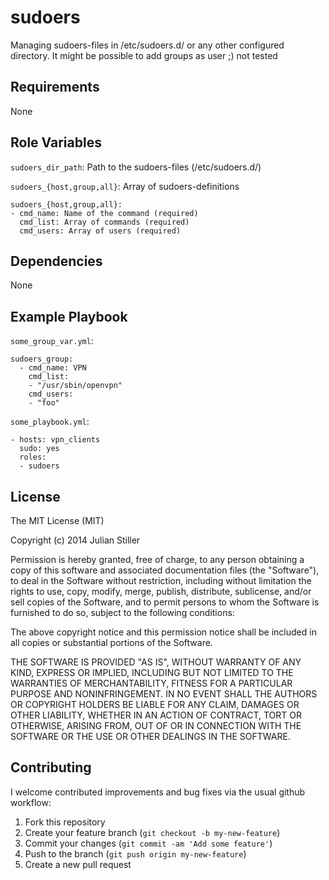 sudoers
=======

Managing sudoers-files in /etc/sudoers.d/ or any other configured directory.
It might be possible to add groups as user ;) not tested

Requirements
------------

None

Role Variables
--------------

`sudoers_dir_path`: Path to the sudoers-files (/etc/sudoers.d/)

`sudoers_{host,group,all}`: Array of sudoers-definitions

    sudoers_{host,group,all}:
    - cmd_name: Name of the command (required)
      cmd_list: Array of commands (required)
      cmd_users: Array of users (required)

Dependencies
------------

None

Example Playbook
----------------

`some_group_var.yml`:

    sudoers_group:
      - cmd_name: VPN
        cmd_list:
        - "/usr/sbin/openvpn"
        cmd_users:
        - "foo"

`some_playbook.yml`:

    - hosts: vpn_clients
      sudo: yes
      roles:
      - sudoers

License
-------

The MIT License (MIT)

Copyright (c) 2014 Julian Stiller

Permission is hereby granted, free of charge, to any person obtaining a copy of this software and associated documentation files (the "Software"), to deal in the Software without restriction, including without limitation the rights to use, copy, modify, merge, publish, distribute, sublicense, and/or sell copies of the Software, and to permit persons to whom the Software is furnished to do so, subject to the following conditions:

The above copyright notice and this permission notice shall be included in all copies or substantial portions of the Software.

THE SOFTWARE IS PROVIDED "AS IS", WITHOUT WARRANTY OF ANY KIND, EXPRESS OR IMPLIED, INCLUDING BUT NOT LIMITED TO THE WARRANTIES OF MERCHANTABILITY, FITNESS FOR A PARTICULAR PURPOSE AND NONINFRINGEMENT. IN NO EVENT SHALL THE AUTHORS OR COPYRIGHT HOLDERS BE LIABLE FOR ANY CLAIM, DAMAGES OR OTHER LIABILITY, WHETHER IN AN ACTION OF CONTRACT, TORT OR OTHERWISE, ARISING FROM, OUT OF OR IN CONNECTION WITH THE SOFTWARE OR THE USE OR OTHER DEALINGS IN THE SOFTWARE.

Contributing
------------

I welcome contributed improvements and bug fixes via the usual github
workflow:

1. Fork this repository
2. Create your feature branch (`git checkout -b my-new-feature`)
3. Commit your changes (`git commit -am 'Add some feature'`)
4. Push to the branch (`git push origin my-new-feature`)
5. Create a new pull request
